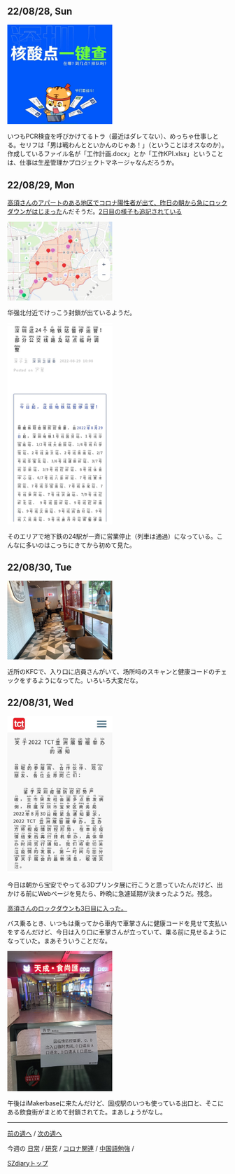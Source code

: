 ## 22/08/28, Sun

<img src="https://github.com/akita11/SZdiary/blob/main/diary/photo/2022-08-28_11.41.38.jpg" width="240px">

いつもPCR検査を呼びかけてるトラ（最近はダレてない）、めっちゃ仕事しとる。セリフは「男は戦わんとといかんのじゃあ！」（ということはオスなのか）。作成しているファイル名が「工作計画.docx」とか「工作KPI.xlsx」ということは、仕事は生産管理かプロジェクトマネージャなんだろうか。


## 22/08/29, Mon

[高須さんのアパートのある地区でコロナ陽性者が出て、昨日の朝から急にロックダウンがはじまった](https://note.com/takasu/n/n89843576ec82)んだそうだ。[2日目の様子も追記されている](https://note.com/takasu/n/n271669f21fa8?from=email)

<img src="https://github.com/akita11/SZdiary/blob/main/diary/photo/2022-08-29_14.43.35.jpg" width="240px">

华强北付近でけっこう封鎖が出ているようだ。

<img src="https://github.com/akita11/SZdiary/blob/main/diary/photo/2022-08-29_10.26.48.jpg" width="240px">

そのエリアで地下鉄の24駅が一斉に営業停止（列車は通過）になっている。こんなに多いのはこっちにきてから初めて見た。


## 22/08/30, Tue

<img src="https://github.com/akita11/SZdiary/blob/main/diary/photo/2022-08-30_08.51.25.jpg" width="240px">

近所のKFCで、入り口に店員さんがいて、场所吗のスキャンと健康コードのチェックをするようになってた。いろいろ大変だな。


## 22/08/31, Wed

<img src="https://github.com/akita11/SZdiary/blob/main/diary/photo/2022-08-31_08.07.17.jpg" width="240px">

今日は朝から宝安でやってる3Dプリンタ展に行こうと思っていたんだけど、出かける前にWebページを見たら、昨晩に急遽延期が決まったようだ。残念。

[高須さんのロックダウンも3日目に入った。](https://note.com/takasu/n/nc74f58ce6632)

バス乗るとき、いつもは乗ってから車内で車掌さんに健康コードを見せて支払いをするんだけど、今日は入り口に車掌さんが立っていて、乗る前に見せるようになっていた。まあそういうことだな。

<img src="https://github.com/akita11/SZdiary/blob/main/diary/photo/2022-08-31_12.51.13.jpg" width="240px">

午後はiMakerbaseに来たんだけど、固戍駅のいつも使っている出口と、そこにある飲食街がまとめて封鎖されてた。まあしょうがなし。



***

[前の週へ](2208-3.md) /
[次の週へ](2209-1.md)

今週の
[日常](../diary/2208-4.md) /
[研究](../research/2208-4.md) /
[コロナ関連](../covid19/2208-4.md) / 
[中国語勉強](../chinese/2208-4.md) / 

[SZdiaryトップ](../../README.md)
